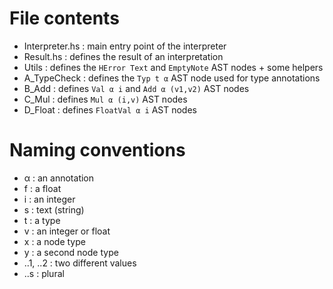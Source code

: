 # File contents

- Interpreter.hs : main entry point of the interpreter
- Result.hs : defines the result of an interpretation
- Utils : defines the `HError Text` and `EmptyNote` AST nodes + some helpers
- A_TypeCheck : defines the `Typ t α` AST node used for type annotations
- B_Add : defines `Val α i` and `Add α (v1,v2)` AST nodes
- C_Mul : defines `Mul α (i,v)` AST nodes
- D_Float : defines `FloatVal α i` AST nodes

# Naming conventions

- α : an annotation
- f : a float
- i : an integer
- s : text (string)
- t : a type
- v : an integer or float
- x : a node type
- y : a second node type
- ..1, ..2 : two different values
- ..s : plural